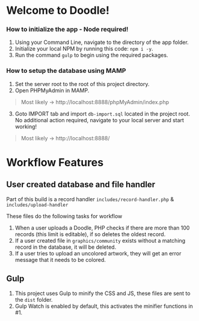 # Welcome to Doodle!
### How to initialize the app - Node required!

1. Using your Command Line, navigate to the directory of the app folder.
2. Initialize your local NPM by running this code: `npm i -y`.
3. Run the command `gulp` to begin using the required packages.

### How to setup the database using MAMP
1. Set the server root to the root of this project directory.
2. Open PHPMyAdmin in MAMP.
> Most likely -> http://localhost:8888/phpMyAdmin/index.php
3. Goto IMPORT tab and import `db-import.sql` located in the project root. No additional action required, navigate to your local server and start working!
> Most likely -> http://localhost:8888/

# Workflow Features

## User created database and file handler

Part of this build is a record handler `includes/record-handler.php` & `includes/upload-handler`

These files do the following tasks for workflow

1. When a user uploads a Doodle, PHP checks if there are more than 100 records (this limit is editable), if so deletes the oldest record.
2. If a user created file in `graphics/community` exists without a matching record in the database, it will be deleted.
3. If a user tries to upload an uncolored artwork, they will get an error message that it needs to be colored.

## Gulp

1. This project uses Gulp to minify the CSS and JS, these files are sent to the `dist` folder.
2. Gulp Watch is enabled by default, this activates the minifier functions in #1.